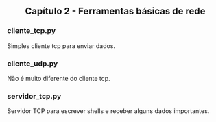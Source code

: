 <div align='center'>
<h2>Capítulo 2 - Ferramentas básicas de rede</h2>
</div>

<h3>cliente_tcp.py</h3>

Simples cliente tcp para enviar dados.

<h3>cliente_udp.py</h3>

Não é muito diferente do cliente tcp.

<h3>servidor_tcp.py</h3>

Servidor TCP para escrever shells e receber alguns dados importantes.